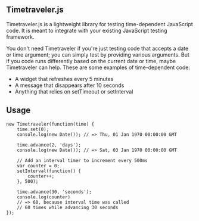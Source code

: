 ## Timetraveler.js ##

Timetraveler.js is a lightweight library for testing time-dependent JavaScript code. It is meant to integrate with your existing JavaScript testing framework.

You don't need Timetraveler if you're just testing code that accepts a date or time argument; you can simply test by providing various arguments. But if you code runs differently based on the current date or time, maybe Timetraveler can help. These are some examples of time-dependent code:

- A widget that refreshes every 5 minutes
- A message that disappears after 10 seconds
- Anything that relies on setTimeout or setInterval

## Usage ##

    new Timetraveler(function(time) {
        time.set(0);
        console.log(new Date()); // => Thu, 01 Jan 1970 00:00:00 GMT
        
        time.advance(2, 'days');
        console.log(new Date()); // => Sat, 03 Jan 1970 00:00:00 GMT
        
        // Add an interval timer to increment every 500ms
        var counter = 0;
        setInterval(function() {
            counter++;
        }, 500);
        
        time.advance(30, 'seconds');
        console.log(counter)
        // => 60, because interval time was called
        // 60 times while advancing 30 seconds
    });
